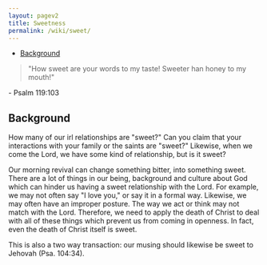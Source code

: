 ```yaml
---
layout: pagev2
title: Sweetness
permalink: /wiki/sweet/
---
```

- [Background](#background)


>"How sweet are your words to my taste! Sweeter han honey to my mouth!"

\- Psalm 119:103 

## Background

How many of our irl relationships are "sweet?" Can you claim that your interactions with your family or the saints are "sweet?" Likewise, when we come the Lord, we have some kind of relationship, but is it sweet?

Our morning revival can change something bitter, into something sweet. There are a lot of things in our being, background and culture about God which can hinder us having a sweet relationship with the Lord. For example, we may not often say "I love you," or say it in a formal way. Likewise, we may often have an improper posture. The way we act or think may not match with the Lord. Therefore, we need to apply the death of Christ to deal with all of these things which prevent us from coming in openness. In fact, even the death of Christ itself is sweet.

This is also a two way transaction: our musing should likewise be sweet to Jehovah (Psa. 104:34).
